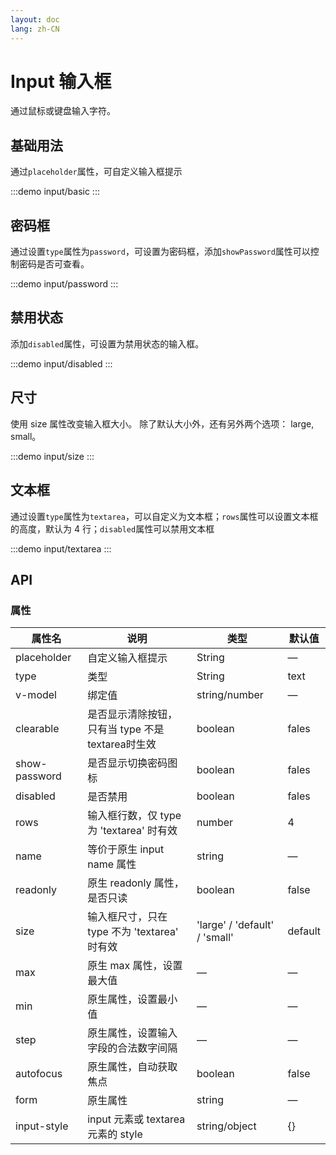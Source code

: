 ```yaml
---
layout: doc
lang: zh-CN
---
```


# Input 输入框

通过鼠标或键盘输入字符。

## 基础用法

通过`placeholder`属性，可自定义输入框提示

:::demo
input/basic
:::

## 密码框

通过设置`type`属性为`password`，可设置为密码框，添加`showPassword`属性可以控制密码是否可查看。

:::demo
input/password
:::

## 禁用状态

添加`disabled`属性，可设置为禁用状态的输入框。

:::demo
input/disabled
:::

## 尺寸
使用 size 属性改变输入框大小。 除了默认大小外，还有另外两个选项： large, small。

:::demo
input/size
:::

## 文本框

通过设置`type`属性为`textarea`，可以自定义为文本框；`rows`属性可以设置文本框的高度，默认为 4 行；`disabled`属性可以禁用文本框

:::demo
input/textarea
:::

## API

### 属性

| 属性名           | 说明                               | 类型                             | 默认值     |
|---------------|----------------------------------|--------------------------------|---------|
| placeholder   | 自定义输入框提示                         | String                         | —       |
| type          | 类型                               | String                         | text    |
| v-model       | 绑定值                              | string/number                  | —       |
| clearable     | 是否显示清除按钮，只有当 type 不是 textarea时生效 | boolean                        | fales   |
| show-password | 是否显示切换密码图标                       | boolean                        | fales   |
| disabled      | 是否禁用                             | boolean                        | fales   |
| rows	         | 输入框行数，仅 type 为 'textarea' 时有效    | number                         | 4       |
| name	         | 等价于原生 input name 属性              | string                         | —       |
| readonly	     | 原生  readonly 属性，是否只读             | boolean                        | false   |
| size	         | 输入框尺寸，只在 type 不为 'textarea' 时有效  | 'large' / 'default'  / 'small' | default |
| max	          | 原生 max 属性，设置最大值	                 | —	                             | —       |
| min           | 	原生属性，设置最小值	                     | —	                             | —       |
| step	         | 原生属性，设置输入字段的合法数字间隔	              | —	                             | —       |
| autofocus	    | 原生属性，自动获取焦点                      | boolean                        | false   |
| form	         | 原生属性	                            | string	                        | —       |
| input-style	  | input 元素或 textarea 元素的 style     | string/object                  | {}      |
